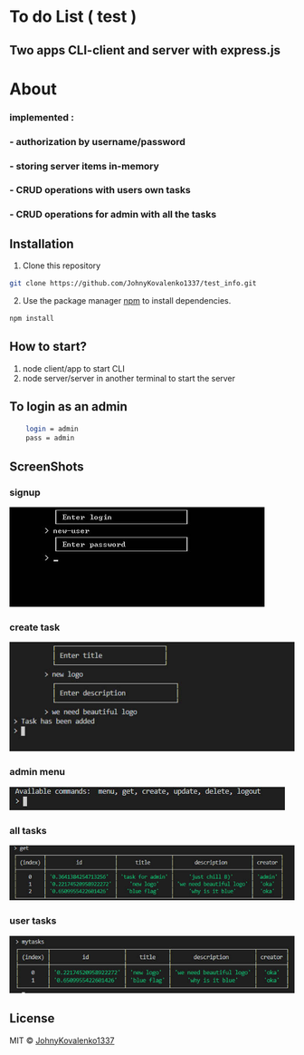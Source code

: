# To do List ( test )
## Two apps CLI-client and server with express.js
# About
### implemented : 
### - authorization by username/password
### - storing server items in-memory
### - CRUD operations with users own tasks
### - CRUD operations for admin with all the tasks
## Installation

1. Clone this repository

```bash
git clone https://github.com/JohnyKovalenko1337/test_info.git
```
2. Use the package manager [npm](http://www.npmjs.com/) to install dependencies.

```bash
npm install
```
## How to start?

1. node client/app to start CLI
2. node server/server in another terminal to start the server
## To login as an admin

```bash
    login = admin
    pass = admin
```    
## ScreenShots
### signup
![screen1](https://raw.githubusercontent.com/JohnyKovalenko1337/testik/jeenya/images_for%20deploy/infotest1.jpg)
### create task
![screen2](https://raw.githubusercontent.com/JohnyKovalenko1337/testik/jeenya/images_for%20deploy/infotech2.jpg)
### admin menu
![screen3](https://raw.githubusercontent.com/JohnyKovalenko1337/testik/jeenya/images_for%20deploy/infotech3.jpg)
### all tasks
![screen4](https://raw.githubusercontent.com/JohnyKovalenko1337/testik/jeenya/images_for%20deploy/infotech4.jpg)
### user tasks
![screen5](https://raw.githubusercontent.com/JohnyKovalenko1337/testik/jeenya/images_for%20deploy/infotech5.jpg)
## License

MIT © [JohnyKovalenko1337](https://github.com/JohnyKovalenko1337)